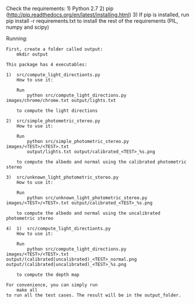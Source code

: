 Check the requirements:
	1) Python 2.7
	2) pip (http://pip.readthedocs.org/en/latest/installing.html)
	3) If pip is installed, run
			pip install -r requirements.txt
	   to install the rest of the requirements (PIL, numpy and scipy)

Running:
	
	First, create a folder called output:
		mkdir output

	This package has 4 executables:

	1) 	src/compute_light_directionts.py
	   	How to use it:

	   	Run
	   		python src/compute_light_directions.py images/chrome/chrome.txt output/lights.txt

	   	to compute the light directions

	2)	src/simple_photometric_stereo.py
		How to use it:

		Run
			python src/simple_photometric_stereo.py images/<TEST>/<TEST>.txt
			output/lights.txt output/calibrated_<TEST>_%s.png

		to compute the albedo and normal using the calibrated photometric stereo

	3)	src/unknown_light_photometric_stereo.py
		How to use it:

		Run
			python src/unknown_light_photometric_stereo.py images/<TEST>/<TEST>.txt output/calibrated_<TEST>_%s.png

		to compute the albedo and normal using the uncalibrated photometric stereo

	4) 	1) 	src/compute_light_directionts.py
	   	How to use it:

	   	Run
	   		python src/compute_light_directions.py images/<TEST>/<TEST>.txt output/(calibrated|uncalibrated)_<TEST>_normal.png output/(calibrated|uncalibrated)_<TEST>_%s.png

	   	to compute the depth map

	For convenience, you can simply run
		make all
	to run all the test cases. The result will be in the output_folder.





